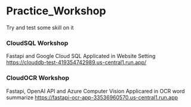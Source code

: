 # Practice_Workshop
Try and test some skill on it

### CloudSQL Workshop
Fastapi and Google Cloud SQL Applicated in Website Setting
https://clouddb-test-419354742989.us-central1.run.app/

### CloudOCR Workshop
Fastapi, OpenAI API and Azure Computer Vision Applicared in OCR word summarize
https://fastapi-ocr-app-33536960570.us-central1.run.app